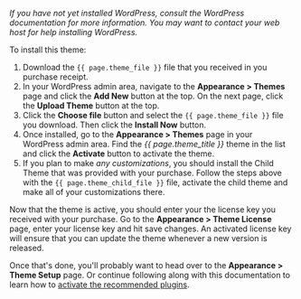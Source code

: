*If you have not yet installed WordPress, consult the WordPress documentation for more information. You may want to contact your web host for help installing WordPress.*

To install this theme:

1. Download the `{{ page.theme_file }}` file that you received in you purchase receipt.
2. In your WordPress admin area, navigate to the **Appearance > Themes** page and click the **Add New** button at the top. On the next page, click the **Upload Theme** button at the top.
3. Click the **Choose file** button and select the `{{ page.theme_file }}` file you download. Then click the **Install Now** button.
4. Once installed, go to the **Appearance > Themes** page in your WordPress admin area. Find the *{{ page.theme_title }}* theme in the list and click the **Activate** button to activate the theme.
5. If you plan to make *any customizations*, you should install the Child Theme that was provided with your purchase. Follow the steps above with the `{{ page.theme_child_file }}` file, activate the child theme and make all of your customizations there.

Now that the theme is active, you should enter your the license key you received with your purchase. Go to the **Appearance > Theme License** page, enter your license key and hit save changes. An activated license key will ensure that you can update the theme whenever a new version is released.

Once that's done, you'll probably want to head over to the **Appearance > Theme Setup** page. Or continue following along with this documentation to learn how to [activate the recommended plugins](activate-plugins).

